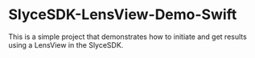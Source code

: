 # SlyceSDK-LensView-Demo-Swift

This is a simple project that demonstrates how to initiate and get results using a LensView in the SlyceSDK.
